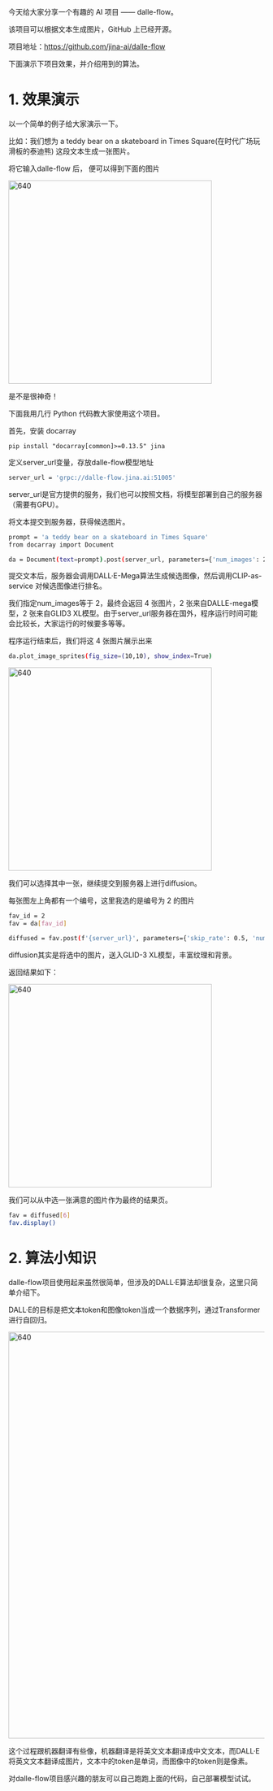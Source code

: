 今天给大家分享一个有趣的 AI 项目 —— dalle-flow。

该项目可以根据文本生成图片，GitHub 上已经开源。

项目地址：https://github.com/jina-ai/dalle-flow

下面演示下项目效果，并介绍用到的算法。


# 1. 效果演示

以一个简单的例子给大家演示一下。

比如：我们想为 a teddy bear on a skateboard in Times Square(在时代广场玩滑板的泰迪熊) 这段文本生成一张图片。

将它输入dalle-flow 后， 便可以得到下面的图片


<img width="400" alt="640" src="https://user-images.githubusercontent.com/20157705/191516749-93e81d17-7673-4165-8575-4fd2c453fc04.png">


是不是很神奇！

下面我用几行 Python 代码教大家使用这个项目。

首先，安装 docarray

```
pip install "docarray[common]>=0.13.5" jina
```
定义server_url变量，存放dalle-flow模型地址

```bash
server_url = 'grpc://dalle-flow.jina.ai:51005'
```

server_url是官方提供的服务，我们也可以按照文档，将模型部署到自己的服务器（需要有GPU）。

将文本提交到服务器，获得候选图片。

```bash
prompt = 'a teddy bear on a skateboard in Times Square'
from docarray import Document

da = Document(text=prompt).post(server_url, parameters={'num_images': 2}).matches
```
提交文本后，服务器会调用DALL·E-Mega算法生成候选图像，然后调用CLIP-as-service 对候选图像进行排名。

我们指定num_images等于 2，最终会返回 4 张图片，2 张来自DALLE-mega模型，2 张来自GLID3 XL模型。由于server_url服务器在国外，程序运行时间可能会比较长，大家运行的时候要多等等。

程序运行结束后，我们将这 4 张图片展示出来

```bash
da.plot_image_sprites(fig_size=(10,10), show_index=True)
```

<img width="400" alt="640" src="https://user-images.githubusercontent.com/20157705/191516913-3d5133b4-4f42-42ab-8345-10c383ab7525.png">


我们可以选择其中一张，继续提交到服务器上进行diffusion。

每张图左上角都有一个编号，这里我选的是编号为 2 的图片

```bash
fav_id = 2
fav = da[fav_id]

diffused = fav.post(f'{server_url}', parameters={'skip_rate': 0.5, 'num_images': 36}, target_executor='diffusion').matches

```
diffusion其实是将选中的图片，送入GLID-3 XL模型，丰富纹理和背景。

返回结果如下：

<img width="400" alt="640" src="https://user-images.githubusercontent.com/20157705/191516997-761c0c3c-bf59-47e2-833a-be0c976c70bf.png">


我们可以从中选一张满意的图片作为最终的结果页。

```bash
fav = diffused[6]
fav.display()
```

# 2. 算法小知识

dalle-flow项目使用起来虽然很简单，但涉及的DALL·E算法却很复杂，这里只简单介绍下。

DALL·E的目标是把文本token和图像token当成一个数据序列，通过Transformer进行自回归。

<img width="800" alt="640" src="https://user-images.githubusercontent.com/20157705/191517080-7878c356-57da-41aa-be20-22210b4421ab.png">


这个过程跟机器翻译有些像，机器翻译是将英文文本翻译成中文文本，而DALL·E将英文文本翻译成图片，文本中的token是单词，而图像中的token则是像素。

对dalle-flow项目感兴趣的朋友可以自己跑跑上面的代码，自己部署模型试试。
